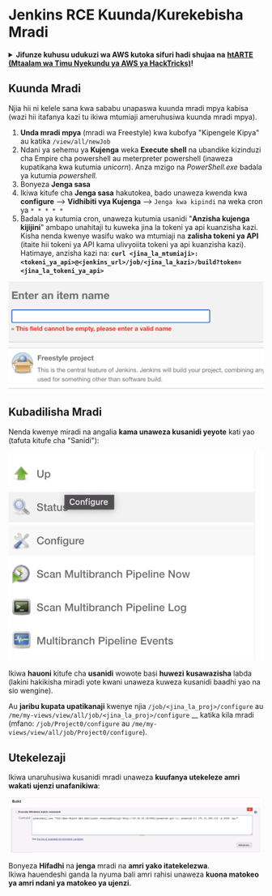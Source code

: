 # Jenkins RCE Kuunda/Kurekebisha Mradi

<details>

<summary><strong>Jifunze kuhusu udukuzi wa AWS kutoka sifuri hadi shujaa na</strong> <a href="https://training.hacktricks.xyz/courses/arte"><strong>htARTE (Mtaalam wa Timu Nyekundu ya AWS ya HackTricks)</strong></a><strong>!</strong></summary>

Njia nyingine za kusaidia HackTricks:

* Ikiwa unataka kuona **kampuni yako ikitangazwa kwenye HackTricks** au **kupakua HackTricks kwa PDF** Angalia [**MIPANGO YA KUJIUNGA**](https://github.com/sponsors/carlospolop)!
* Pata [**bidhaa rasmi za PEASS & HackTricks**](https://peass.creator-spring.com)
* Gundua [**Familia ya PEASS**](https://opensea.io/collection/the-peass-family), mkusanyiko wetu wa kipekee wa [**NFTs**](https://opensea.io/collection/the-peass-family)
* **Jiunge na** 💬 [**Kikundi cha Discord**](https://discord.gg/hRep4RUj7f) au kikundi cha [**telegram**](https://t.me/peass) au **tufuate** kwenye **Twitter** 🐦 [**@hacktricks_live**](https://twitter.com/hacktricks_live)**.**
* **Shiriki mbinu zako za udukuzi kwa kuwasilisha PRs kwa** [**HackTricks**](https://github.com/carlospolop/hacktricks) na [**HackTricks Cloud**](https://github.com/carlospolop/hacktricks-cloud) repos za github.

</details>

## Kuunda Mradi

Njia hii ni kelele sana kwa sababu unapaswa kuunda mradi mpya kabisa (wazi hii itafanya kazi tu ikiwa mtumiaji ameruhusiwa kuunda mradi mpya).

1. **Unda mradi mpya** (mradi wa Freestyle) kwa kubofya "Kipengele Kipya" au katika `/view/all/newJob`
2. Ndani ya sehemu ya **Kujenga** weka **Execute shell** na ubandike kizinduzi cha Empire cha powershell au meterpreter powershell (inaweza kupatikana kwa kutumia _unicorn_). Anza mzigo na _PowerShell.exe_ badala ya kutumia _powershell._
3. Bonyeza **Jenga sasa**
1. Ikiwa kitufe cha **Jenga sasa** hakutokea, bado unaweza kwenda kwa **configure** --> **Vidhibiti vya Kujenga** --> `Jenga kwa kipindi` na weka cron ya `* * * * *`
2. Badala ya kutumia cron, unaweza kutumia usanidi "**Anzisha kujenga kijijini**" ambapo unahitaji tu kuweka jina la tokeni ya api kuanzisha kazi. Kisha nenda kwenye wasifu wako wa mtumiaji na **zalisha tokeni ya API** (itaite hii tokeni ya API kama ulivyoiita tokeni ya api kuanzisha kazi). Hatimaye, anzisha kazi na: **`curl <jina_la_mtumiaji>:<tokeni_ya_api>@<jenkins_url>/job/<jina_la_kazi>/build?token=<jina_la_tokeni_ya_api>`**

![](<../../.gitbook/assets/image (12) (1).png>)

## Kubadilisha Mradi

Nenda kwenye miradi na angalia **kama unaweza kusanidi yeyote** kati yao (tafuta kitufe cha "Sanidi"):

![](<../../.gitbook/assets/image (34).png>)

Ikiwa **hauoni** kitufe cha **usanidi** wowote basi **huwezi** **kusawazisha** labda (lakini hakikisha miradi yote kwani unaweza kuweza kusanidi baadhi yao na sio wengine).

Au **jaribu kupata upatikanaji** kwenye njia `/job/<jina_la_proj>/configure` au `/me/my-views/view/all/job/<jina_la_proj>/configure` __ katika kila mradi (mfano: `/job/Project0/configure` au `/me/my-views/view/all/job/Project0/configure`).

## Utekelezaji

Ikiwa unaruhusiwa kusanidi mradi unaweza **kuufanya utekeleze amri wakati ujenzi unafanikiwa**:

![](<../../.gitbook/assets/image (70).png>)

Bonyeza **Hifadhi** na **jenga** mradi na **amri yako itatekelezwa**.\
Ikiwa hauendeshi ganda la nyuma bali amri rahisi unaweza **kuona matokeo ya amri ndani ya matokeo ya ujenzi**.

